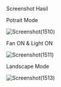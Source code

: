 Screenshot Hasil

Potrait Mode

![Screenshot(1510)](https://user-images.githubusercontent.com/54460846/112274403-08d1cf80-8cb1-11eb-9a13-9a4c0b1bb589.png)

Fan ON & Light ON

![Screenshot(1511)](https://user-images.githubusercontent.com/54460846/112274429-0f604700-8cb1-11eb-928e-3d0d38437304.png)

Landscape Mode

![Screenshot(1513)](https://user-images.githubusercontent.com/54460846/112274439-112a0a80-8cb1-11eb-91f7-66735c60ee50.png)
